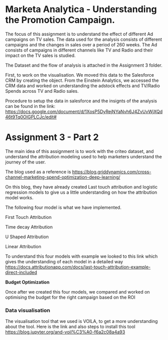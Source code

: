 # Marketa Analytica - Understanding the Promotion Campaign.

The focus of this assignment is to understand the effect of different Ad campaigns on TV sales. The data used for the analysis consists of different campaigns and the changes in sales over a period of 260 weeks. The Ad consists of campaigns in different channels like TV and Radio and their impact on the TV sales is studied.

The Dataset and the flow of analysis is attached in the Assignment 3 folder. 

First, to work on the visualisation. We moved this data to the Salesforce CRM by creating the object. From the Einstein Analytics, we accessed the CRM data and worked on understanding the adstock effects and TV/Radio Spends across TV and Radio sales.


Procedure to setup the data in salesforce and the insignts of the analysis can be found in the link:
https://docs.google.com/document/d/1XosP5DyRejNYaNvh6J4ZvUvWjXQd46t9Tq0OIGPLCJc/edit#



# Assignment 3 - Part 2

The main idea of this assignment is to work with the criteo dataset, and understand the attribution modeling used to help marketers understand the journey of the user.

The blog used as a reference is https://blog.griddynamics.com/cross-channel-marketing-spend-optimization-deep-learning/

On this blog, they have already created Last touch attribution and logistic regression models to give us a little understanding on how the attribution model works.

The following four model is what we have implemented.

First Touch Attribution

Time decay Attribution

U Shaped Attribution 

Linear Attribution

To understand this four models with example we looked to this link which gives the understanding of each model in a detailed way 
https://docs.attributionapp.com/docs/last-touch-attribution-example-direct-included

<b> Budget Optimization </b>

Once after we created this four models, we compared and worked on optimising the budget for the right campaign based on the ROI


<h3> Data visualisation </h3>

The visualisation tool that we used is VOILA, to get a more understanding about the tool. Here is the link and also steps to install this tool https://blog.jupyter.org/and-voil%C3%A0-f6a2c08a4a93
